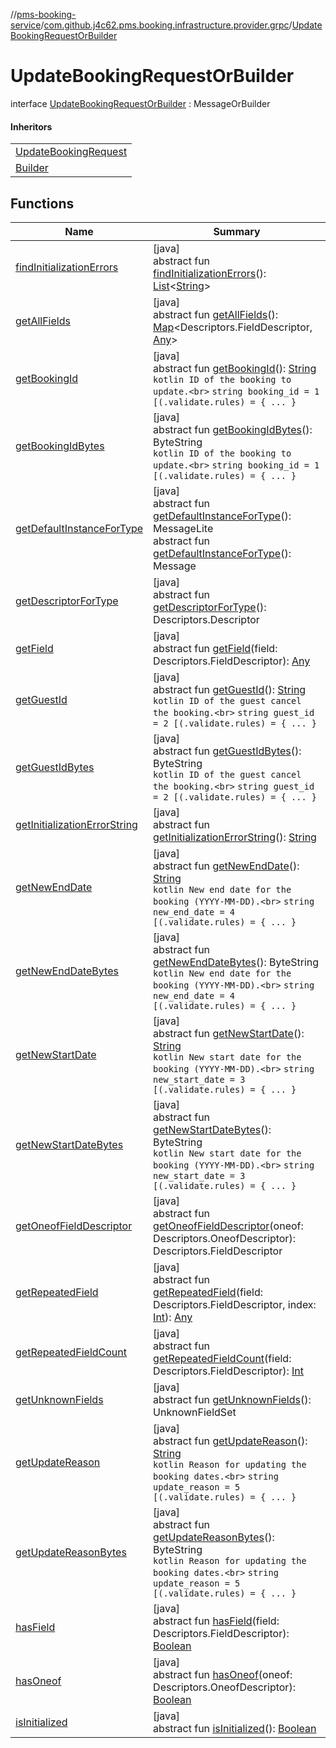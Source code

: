 //[pms-booking-service](../../../index.md)/[com.github.j4c62.pms.booking.infrastructure.provider.grpc](../index.md)/[UpdateBookingRequestOrBuilder](index.md)

# UpdateBookingRequestOrBuilder

interface [UpdateBookingRequestOrBuilder](index.md) : MessageOrBuilder

#### Inheritors

| |
|---|
| [UpdateBookingRequest](../-update-booking-request/index.md) |
| [Builder](../-update-booking-request/-builder/index.md) |

## Functions

| Name | Summary |
|---|---|
| [findInitializationErrors](../../io.envoyproxy.pgv.validate/-validate/-timestamp-rules-or-builder/index.md#1227463831%2FFunctions%2F-1170581573) | [java]<br>abstract fun [findInitializationErrors](../../io.envoyproxy.pgv.validate/-validate/-timestamp-rules-or-builder/index.md#1227463831%2FFunctions%2F-1170581573)(): [List](https://docs.oracle.com/en/java/javase/23/docs/api/java.base/java/util/List.html)&lt;[String](https://docs.oracle.com/en/java/javase/23/docs/api/java.base/java/lang/String.html)&gt; |
| [getAllFields](../../io.envoyproxy.pgv.validate/-validate/-timestamp-rules-or-builder/index.md#-1735213033%2FFunctions%2F-1170581573) | [java]<br>abstract fun [getAllFields](../../io.envoyproxy.pgv.validate/-validate/-timestamp-rules-or-builder/index.md#-1735213033%2FFunctions%2F-1170581573)(): [Map](https://docs.oracle.com/en/java/javase/23/docs/api/java.base/java/util/Map.html)&lt;Descriptors.FieldDescriptor, [Any](https://kotlinlang.org/api/core/kotlin-stdlib/kotlin/-any/index.html)&gt; |
| [getBookingId](get-booking-id.md) | [java]<br>abstract fun [getBookingId](get-booking-id.md)(): [String](https://docs.oracle.com/en/java/javase/23/docs/api/java.base/java/lang/String.html)<br>```kotlin ID of the booking to update.<br>``` `string booking_id = 1 [(.validate.rules) = { ... }` |
| [getBookingIdBytes](get-booking-id-bytes.md) | [java]<br>abstract fun [getBookingIdBytes](get-booking-id-bytes.md)(): ByteString<br>```kotlin ID of the booking to update.<br>``` `string booking_id = 1 [(.validate.rules) = { ... }` |
| [getDefaultInstanceForType](../../io.envoyproxy.pgv.validate/-validate/-timestamp-rules/-builder/index.md#-889905270%2FFunctions%2F-1170581573) | [java]<br>abstract fun [getDefaultInstanceForType](../../io.envoyproxy.pgv.validate/-validate/-timestamp-rules/-builder/index.md#-889905270%2FFunctions%2F-1170581573)(): MessageLite<br>abstract fun [getDefaultInstanceForType](../../io.envoyproxy.pgv.validate/-validate/-timestamp-rules-or-builder/index.md#1172508988%2FFunctions%2F-1170581573)(): Message |
| [getDescriptorForType](../../io.envoyproxy.pgv.validate/-validate/-timestamp-rules-or-builder/index.md#-2023656483%2FFunctions%2F-1170581573) | [java]<br>abstract fun [getDescriptorForType](../../io.envoyproxy.pgv.validate/-validate/-timestamp-rules-or-builder/index.md#-2023656483%2FFunctions%2F-1170581573)(): Descriptors.Descriptor |
| [getField](../../io.envoyproxy.pgv.validate/-validate/-timestamp-rules-or-builder/index.md#-728711289%2FFunctions%2F-1170581573) | [java]<br>abstract fun [getField](../../io.envoyproxy.pgv.validate/-validate/-timestamp-rules-or-builder/index.md#-728711289%2FFunctions%2F-1170581573)(field: Descriptors.FieldDescriptor): [Any](https://kotlinlang.org/api/core/kotlin-stdlib/kotlin/-any/index.html) |
| [getGuestId](get-guest-id.md) | [java]<br>abstract fun [getGuestId](get-guest-id.md)(): [String](https://docs.oracle.com/en/java/javase/23/docs/api/java.base/java/lang/String.html)<br>```kotlin ID of the guest cancel the booking.<br>``` `string guest_id = 2 [(.validate.rules) = { ... }` |
| [getGuestIdBytes](get-guest-id-bytes.md) | [java]<br>abstract fun [getGuestIdBytes](get-guest-id-bytes.md)(): ByteString<br>```kotlin ID of the guest cancel the booking.<br>``` `string guest_id = 2 [(.validate.rules) = { ... }` |
| [getInitializationErrorString](../../io.envoyproxy.pgv.validate/-validate/-timestamp-rules-or-builder/index.md#-106143432%2FFunctions%2F-1170581573) | [java]<br>abstract fun [getInitializationErrorString](../../io.envoyproxy.pgv.validate/-validate/-timestamp-rules-or-builder/index.md#-106143432%2FFunctions%2F-1170581573)(): [String](https://docs.oracle.com/en/java/javase/23/docs/api/java.base/java/lang/String.html) |
| [getNewEndDate](get-new-end-date.md) | [java]<br>abstract fun [getNewEndDate](get-new-end-date.md)(): [String](https://docs.oracle.com/en/java/javase/23/docs/api/java.base/java/lang/String.html)<br>```kotlin New end date for the booking (YYYY-MM-DD).<br>``` `string new_end_date = 4 [(.validate.rules) = { ... }` |
| [getNewEndDateBytes](get-new-end-date-bytes.md) | [java]<br>abstract fun [getNewEndDateBytes](get-new-end-date-bytes.md)(): ByteString<br>```kotlin New end date for the booking (YYYY-MM-DD).<br>``` `string new_end_date = 4 [(.validate.rules) = { ... }` |
| [getNewStartDate](get-new-start-date.md) | [java]<br>abstract fun [getNewStartDate](get-new-start-date.md)(): [String](https://docs.oracle.com/en/java/javase/23/docs/api/java.base/java/lang/String.html)<br>```kotlin New start date for the booking (YYYY-MM-DD).<br>``` `string new_start_date = 3 [(.validate.rules) = { ... }` |
| [getNewStartDateBytes](get-new-start-date-bytes.md) | [java]<br>abstract fun [getNewStartDateBytes](get-new-start-date-bytes.md)(): ByteString<br>```kotlin New start date for the booking (YYYY-MM-DD).<br>``` `string new_start_date = 3 [(.validate.rules) = { ... }` |
| [getOneofFieldDescriptor](../../io.envoyproxy.pgv.validate/-validate/-timestamp-rules-or-builder/index.md#1767160798%2FFunctions%2F-1170581573) | [java]<br>abstract fun [getOneofFieldDescriptor](../../io.envoyproxy.pgv.validate/-validate/-timestamp-rules-or-builder/index.md#1767160798%2FFunctions%2F-1170581573)(oneof: Descriptors.OneofDescriptor): Descriptors.FieldDescriptor |
| [getRepeatedField](../../io.envoyproxy.pgv.validate/-validate/-timestamp-rules-or-builder/index.md#1425494465%2FFunctions%2F-1170581573) | [java]<br>abstract fun [getRepeatedField](../../io.envoyproxy.pgv.validate/-validate/-timestamp-rules-or-builder/index.md#1425494465%2FFunctions%2F-1170581573)(field: Descriptors.FieldDescriptor, index: [Int](https://kotlinlang.org/api/core/kotlin-stdlib/kotlin/-int/index.html)): [Any](https://kotlinlang.org/api/core/kotlin-stdlib/kotlin/-any/index.html) |
| [getRepeatedFieldCount](../../io.envoyproxy.pgv.validate/-validate/-timestamp-rules-or-builder/index.md#-950528252%2FFunctions%2F-1170581573) | [java]<br>abstract fun [getRepeatedFieldCount](../../io.envoyproxy.pgv.validate/-validate/-timestamp-rules-or-builder/index.md#-950528252%2FFunctions%2F-1170581573)(field: Descriptors.FieldDescriptor): [Int](https://kotlinlang.org/api/core/kotlin-stdlib/kotlin/-int/index.html) |
| [getUnknownFields](../../io.envoyproxy.pgv.validate/-validate/-timestamp-rules-or-builder/index.md#-1388384690%2FFunctions%2F-1170581573) | [java]<br>abstract fun [getUnknownFields](../../io.envoyproxy.pgv.validate/-validate/-timestamp-rules-or-builder/index.md#-1388384690%2FFunctions%2F-1170581573)(): UnknownFieldSet |
| [getUpdateReason](get-update-reason.md) | [java]<br>abstract fun [getUpdateReason](get-update-reason.md)(): [String](https://docs.oracle.com/en/java/javase/23/docs/api/java.base/java/lang/String.html)<br>```kotlin Reason for updating the booking dates.<br>``` `string update_reason = 5 [(.validate.rules) = { ... }` |
| [getUpdateReasonBytes](get-update-reason-bytes.md) | [java]<br>abstract fun [getUpdateReasonBytes](get-update-reason-bytes.md)(): ByteString<br>```kotlin Reason for updating the booking dates.<br>``` `string update_reason = 5 [(.validate.rules) = { ... }` |
| [hasField](../../io.envoyproxy.pgv.validate/-validate/-timestamp-rules-or-builder/index.md#2095008451%2FFunctions%2F-1170581573) | [java]<br>abstract fun [hasField](../../io.envoyproxy.pgv.validate/-validate/-timestamp-rules-or-builder/index.md#2095008451%2FFunctions%2F-1170581573)(field: Descriptors.FieldDescriptor): [Boolean](https://kotlinlang.org/api/core/kotlin-stdlib/kotlin/-boolean/index.html) |
| [hasOneof](../../io.envoyproxy.pgv.validate/-validate/-timestamp-rules-or-builder/index.md#687391779%2FFunctions%2F-1170581573) | [java]<br>abstract fun [hasOneof](../../io.envoyproxy.pgv.validate/-validate/-timestamp-rules-or-builder/index.md#687391779%2FFunctions%2F-1170581573)(oneof: Descriptors.OneofDescriptor): [Boolean](https://kotlinlang.org/api/core/kotlin-stdlib/kotlin/-boolean/index.html) |
| [isInitialized](../../io.envoyproxy.pgv.validate/-validate/-timestamp-rules-or-builder/index.md#-786502173%2FFunctions%2F-1170581573) | [java]<br>abstract fun [isInitialized](../../io.envoyproxy.pgv.validate/-validate/-timestamp-rules-or-builder/index.md#-786502173%2FFunctions%2F-1170581573)(): [Boolean](https://kotlinlang.org/api/core/kotlin-stdlib/kotlin/-boolean/index.html) |